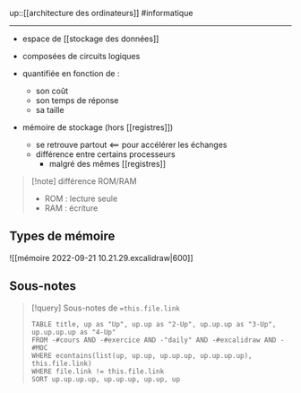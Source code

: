 up::[[architecture des ordinateurs]]
#informatique 

----

 - espace de [[stockage des données]] 
 - composées de circuits logiques

 - quantifiée en fonction de :
     - son coût
     - son temps de réponse
     - sa taille

 - mémoire de stockage (hors [[registres]])
     - se retrouve partout <== pour accélérer les échanges
     - différence entre certains processeurs
         - malgré des mêmes [[registres]] 

> [!note] différence ROM/RAM
>  - ROM : lecture seule
>  - RAM : écriture



## Types de mémoire
![[mémoire 2022-09-21 10.21.29.excalidraw|600]]

## Sous-notes
> [!query] Sous-notes de `=this.file.link`
> ```dataview
> TABLE title, up as "Up", up.up as "2-Up", up.up.up as "3-Up", up.up.up.up as "4-Up"
> FROM -#cours AND -#exercice AND -"daily" AND -#excalidraw AND -#MOC
> WHERE econtains(list(up, up.up, up.up.up, up.up.up.up), this.file.link)
> WHERE file.link != this.file.link
> SORT up.up.up.up, up.up.up, up.up, up
> ```